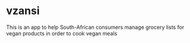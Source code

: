 # vzansi
This is an app to help South-African consumers manage grocery lists for vegan products in order to cook vegan meals
